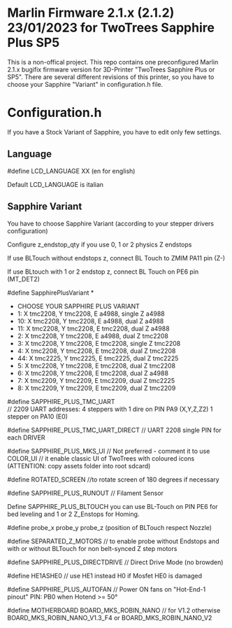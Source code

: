 # Marlin Firmware 2.1.x (2.1.2) 23/01/2023 for TwoTrees Sapphire Plus SP5 

This is a non-offical project. 
This repo contains one preconfigured Marlin 2.1.x bugifix firmware version for 3D-Printer "TwoTrees Sapphire Plus or SP5".
There are several different revisions of this printer, so you have to choose your Sapphire "Variant" in configuration.h file. 

# Configuration.h

If you have a Stock Variant of Sapphire, you have to edit only few settings.

## Language

#define LCD_LANGUAGE XX  (en for english)

Default LCD_LANGUAGE is italian

## Sapphire Variant
You have to choose Sapphire Variant (according to your stepper drivers configuration)

Configure z_endstop_qty if you use 0, 1 or 2 physics Z endstops

If use BLTouch without endstops z, connect BL Touch to ZMIM PA11 pin (Z-)

If use BLtouch with 1 or 2 endstop z, connect BL Touch on PE6 pin (MT_DET2)

#define SapphirePlusVariant *
 * CHOOSE YOUR SAPPHIRE PLUS VARIANT
 * 1: 	X tmc2208, Y tmc2208, E a4988, 	 single Z a4988
 * 10:  X tmc2208, Y tmc2208, E a4988, 	 dual 	Z a4988
 * 11:	X tmc2208, Y tmc2208, E tmc2208, dual 	Z a4988
 * 2: 	X tmc2208, Y tmc2208, E a4988, 	 dual 	Z tmc2208
 * 3: 	X tmc2208, Y tmc2208, E tmc2208, single Z tmc2208
 * 4: 	X tmc2208, Y tmc2208, E tmc2208, dual 	Z tmc2208
 * 44: 	X tmc2225, Y tmc2225, E tmc2225, dual 	Z tmc2225
 * 5: 	X tmc2208, Y tmc2208, E tmc2208, dual 	Z tmc2208
 * 6: 	X tmc2208, Y tmc2208, E tmc2208, dual 	Z a4988
 * 7: 	X tmc2209, Y tmc2209, E tmc2209, dual 	Z tmc2225
 * 8: 	X tmc2209, Y tmc2209, E tmc2209, dual 	Z tmc2209

 
#define SAPPHIRE_PLUS_TMC_UART           
// 2209 UART addresses: 4 steppers with 1 dire on PIN PA9 (X,Y,Z,Z2) 1 stepper on PA10 (E0)

#define SAPPHIRE_PLUS_TMC_UART_DIRECT
// UART 2208 single PIN for each DRIVER

#define SAPPHIRE_PLUS_MKS_UI  // Not preferred - comment it to use COLOR_UI
// it enable classic UI of TwoTrees with coloured icons (ATTENTION: copy assets folder into root sdcard)

#define ROTATED_SCREEN
//to rotate screen of 180 degrees if necessary

#define SAPPHIRE_PLUS_RUNOUT    // Filament Sensor

Define SAPPHIRE_PLUS_BLTOUCH
you can use BL-Touch on PIN PE6 for bed leveling and 1 or 2 Z_Enstops for Homing.

#define probe_x probe_y probe_z (position of BLTouch respect Nozzle)
 
#define SEPARATED_Z_MOTORS 
// to enable probe without Endstops and with or without BLTouch for non belt-synced Z step motors

#define SAPPHIRE_PLUS_DIRECTDRIVE         // Direct Drive Mode (no browden)

#define HE1ASHE0 // use HE1 instead H0 if Mosfet HE0 is damaged

#define SAPPHIRE_PLUS_AUTOFAN           // Power ON fans on "Hot-End-1 pinout" PIN: PB0 when Hotend >= 50°

#define MOTHERBOARD BOARD_MKS_ROBIN_NANO // for V1.2
otherwise BOARD_MKS_ROBIN_NANO_V1.3_F4 or BOARD_MKS_ROBIN_NANO_V2


